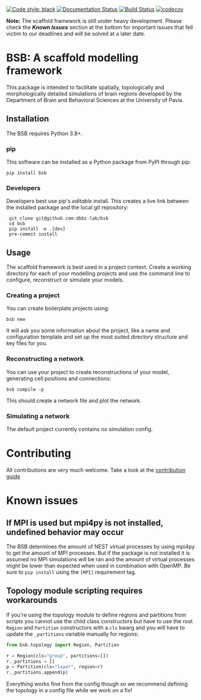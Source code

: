 [![Code style: black](https://img.shields.io/badge/code%20style-black-000000.svg)](https://github.com/psf/black)
[![Documentation Status](https://readthedocs.org/projects/bsb/badge/?version=latest)](https://bsb.readthedocs.io/en/latest/?badge=latest)
[![Build Status](https://travis-ci.com/dbbs-lab/bsb.svg?branch=master)](https://travis-ci.com/dbbs-lab/bsb)
[![codecov](https://codecov.io/gh/dbbs-lab/bsb/branch/master/graph/badge.svg)](https://codecov.io/gh/dbbs-lab/bsb)

**Note:** The scaffold framework is still under heavy development. Please check the
**_Known Issues_** section at the bottom for important issues that fell victim to our
deadlines and will be solved at a later date.

# BSB: A scaffold modelling framework
This package is intended to facilitate spatially, topologically and morphologically
detailed simulations of brain regions developed by the Department of Brain and
Behavioral Sciences at the University of Pavia.

## Installation

The BSB requires Python 3.8+.

### pip

This software can be installed as a Python package from PyPI through pip:

```
pip install bsb
```

### Developers

Developers best use pip's *editable* install. This creates a live link between the
installed package and the local git repository:

```
 git clone git@github.com:dbbs-lab/bsb
 cd bsb
 pip install -e .[dev]
 pre-commit install
```

## Usage

The scaffold framework is best used in a project context. Create a working directory for
each of your modelling projects and use the command line to configure, reconstruct or
simulate your models.

### Creating a project

You can create boilerplate projects using:

```
bsb new
```

It will ask you some information about the project, like a name and configuration template
and set up the most suited directory structure and key files for you.

### Reconstructing a network

You can use your project to create reconstructions of your model, generating cell positions
and connections:

```
bsb compile -p
```

This should create a network file and plot the network.

### Simulating a network

The default project currently contains no simulation config.

# Contributing

All contributions are very much welcome.
Take a look at the [contribution guide](CONTRIBUTING.md)

# Known issues

## If MPI is used but mpi4py is not installed, undefined behavior may occur

The BSB determines the amount of NEST virtual processes by using mpi4py to get the amount
of MPI processes. But if the package is not installed it is assumed no MPI simulations
will be ran and the amount of virtual processes might be lower than expected when used in
combination with OpenMP. Be sure to `pip install` using the `[MPI]` requirement tag.

## Topology module scripting requires workarounds

If you're using the topology module to define regions and partitions from scripts you
cannot use the child class constructors but have to use the root `Region` and `Partition`
constructors with a `cls` kwarg and you will have to update the `_partitions` variable
manually for regions:

```python
from bsb.topology import Region, Partition

r = Region(cls="group", partitions=[])
r._partitions = []
p = Partition(cls="layer", region=r)
r._partitions.append(p)
```

Everything works fine from the config though so we recommend defining the topology in a
config file while we work on a fix!
